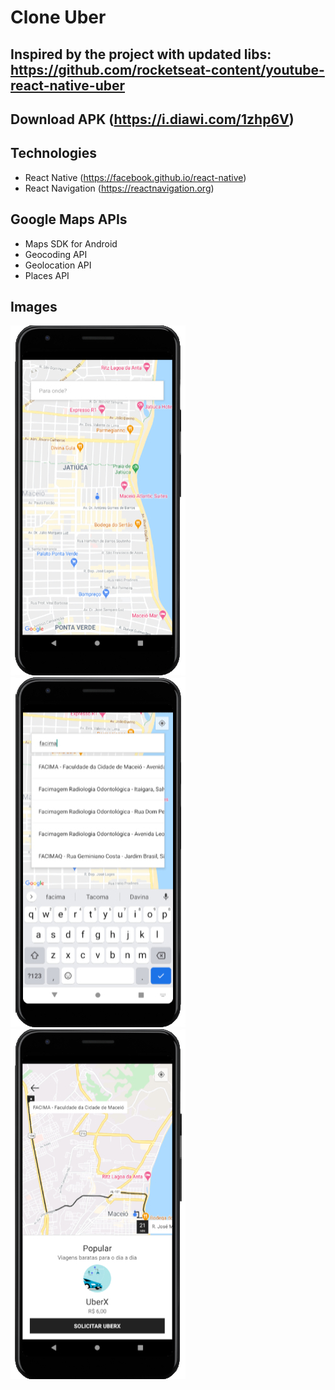# Clone Uber

## Inspired by the project with updated libs: https://github.com/rocketseat-content/youtube-react-native-uber

## Download APK (https://i.diawi.com/1zhp6V)

## Technologies

- React Native (https://facebook.github.io/react-native)
- React Navigation (https://reactnavigation.org)

## Google Maps APIs

- Maps SDK for Android
- Geocoding API
- Geolocation API
- Places API

## Images

![Print Mobile 1](src/assets/prints/1.jpg)
![Print Mobile 2](src/assets/prints/2.jpg)
![Print Mobile 3](src/assets/prints/3.jpg)
